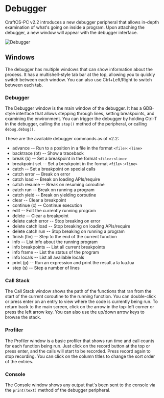 # Debugger
CraftOS-PC v2.2 introduces a new debugger peripheral that allows in-depth examination of what's going on inside a program. Upon attaching the debugger, a new window will appear with the debugger interface.

![Debugger](../images/debugger.png)

## Windows
The debugger has multiple windows that can show information about the process. It has a multishell-style tab bar at the top, allowing you to quickly switch between each window. You can also use Ctrl+Left/Right to switch between each tab.

### Debugger
The Debugger window is the main window of the debugger. It has a GDB-style interface that allows stepping through lines, setting breakpoints, and examining the environment. You can trigger the debugger by holding Ctrl-T in the debugger, calling the `stop()` method of the peripheral, or calling `debug.debug()`.  

These are the available debugger commands as of v2.2:
* advance -- Run to a position in a file in the format `<file>:<line>`
* backtrace (bt) -- Show a traceback
* break (b) -- Set a breakpoint in the format `<file>:<line>`
* breakpoint set -- Set a breakpoint in the format `<file>:<line>`
* catch -- Set a breakpoint on special calls
* catch error -- Break on error
* catch load -- Break on loading APIs/require
* catch resume -- Break on resuming coroutine
* catch run -- Break on running a program
* catch yield -- Break on yielding coroutine
* clear -- Clear a breakpoint
* continue (c) -- Continue execution
* edit -- Edit the currently running program
* delete -- Clear a breakpoint
* delete catch error -- Stop breaking on error
* delete catch load -- Stop breaking on loading APIs/require
* delete catch run -- Stop breaking on running a program
* finish (fin) -- Step to the end of the current function
* info -- List info about the running program
* info breakpoints -- List all current breakpoints
* info frame -- List the status of the program
* info locals -- List all available locals
* print (p) -- Run an expression and print the result a la lua.lua
* step (s) -- Step a number of lines

### Call Stack
The Call Stack window shows the path of the functions that ran from the start of the current coroutine to the running function. You can double-click or press enter on an entry to view where the code is currently being run. To return back to the main screen, click on the arrow in the top-left corner or press the left arrow key. You can also use the up/down arrow keys to browse the stack.

### Profiler
The Profiler window is a basic profiler that shows run time and call counts for each function being run. Just click on the record button at the top or press enter, and the calls will start to be recorded. Press record again to stop recording. You can click on the column titles to change the sort order of the entries.

### Console
The Console window shows any output that's been sent to the console via the `print(text)` method of the debugger peripheral.